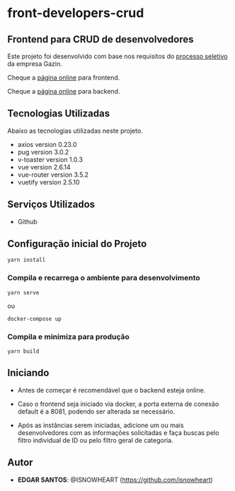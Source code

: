 # front-developers-crud
 
## Frontend para CRUD de desenvolvedores


Este projeto foi desenvolvido com base nos requisitos do [processo seletivo](https://gitlab.com/felipe.furtuoso538/pontential-crud) da empresa Gazin.

Cheque a [página online](https://github.com/isnowheart/frontend-developers-crud) para frontend.

Cheque a [página online](https://github.com/isnowheart/backend-developers-crud) para backend.
## Tecnologias Utilizadas
 
Abaixo as tecnologias utilizadas neste projeto.
 
* axios               version  0.23.0
* pug                 version  3.0.2
* v-toaster           version  1.0.3
* vue                 version  2.6.14
* vue-router          version  3.5.2
* vuetify             version  2.5.10
 
 
## Serviços Utilizados
 
* Github
 
## Configuração inicial do Projeto
```
yarn install
```

### Compila e recarrega o ambiente para desenvolvimento
```
yarn serve
```
ou
```
docker-compose up
```

### Compila e minimiza para produção
```
yarn build
```

## Iniciando

* Antes de começar é recomendável que o backend esteja online.

* Caso o frontend seja iniciado via docker, a porta externa de conexão default é a 8081, podendo ser alterada se necessário.
  
* Após as instâncias serem iniciadas, adicione um ou mais desenvolvedores com as informações solicitadas e faça buscas pelo filtro individual de ID ou pelo filtro geral de categoria.

## Autor
 
* **EDGAR SANTOS**: @ISNOWHEART (https://github.com/isnowheart)
